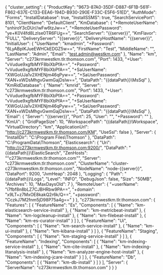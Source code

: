 {
  "cluster_setting": {
    "ProductKey": "9673-87A0-35DF-D887-6F1B-561F-F862-637E-C133-EEA6-194D-B930-290E-F33C-E5F6-51ED",
    "AuthMode": "Forms",
    "InstallDatabase": true,
    "InstallSSMS": true,
    "SearchServicePort": 8101,
    "ClientName": "DefaultClient",
    "KmDatabase": {
      "+RemoteUserName": "snhiroY3cDUr//wFw6tzJw==",
      "+RemoteUserPassword": "ye+K0V4fd8LzIse0TR6FUg==",
      "SearchServer": "{{server}}",
      "KmFlavor": "FULL",
      "DeliveryServer": "{{server}}",
      "DeliveryHostName": "{{server}}",
      "InitialUser": {
        "UserName": "kmadmin",
        "+Password": "6LyABpIKJueEWHCkEDGZ5w==",
        "FirstName": "Test",
        "MiddleName": "",
        "LastName": "Admin",
        "Email": "test.admin@westkm.com"
      },
      "Name": "km",
      "Server": "c273krmwestkm.tlr.thomson.com",
      "Port": 1433,
      "+User": "vVudue9xgfbMYF8biXbPfA==",
      "+Password": "vVudue9xgfbMYF8biXbPfA==",
      "+SaUserName": "XWGoUJa1v2XHENjm46qPyw==",
      "+SaUserPassword": "XAN+xWDsMhgvGwmGajDsIw==",
      "DataPath": "{{dataPath}}\\MsSql"
    },
    "KmRidDatabase": {
      "Name": "kmrid",
      "Server": "c273krmwestkm.tlr.thomson.com",
      "Port": 1433,
      "+User": "vVudue9xgfbMYF8biXbPfA==",
      "+Password": "vVudue9xgfbMYF8biXbPfA==",
      "+SaUserName": "XWGoUJa1v2XHENjm46qPyw==",
      "+SaUserPassword": "XAN+xWDsMhgvGwmGajDsIw==",
      "DataPath": "{{dataPath}}\\MsSql"
    },
    "Email": {
      "Server": "{{server}}",
      "Port": 25,
      "User": "",
      "+Password": ""
    },
    "KmUi": {
      "GridPageSize": 10,
      "WorkspacePath": "{{dataPath}}\\Workspace",
      "VirtualDirectory": "km",
      "ApplicationUrl": "http://c273krmwestkm.tlr.thomson.com/KM",
      "UseSsl": false
    },
    "Server": {
      "InstallDir": "C:\\Program Files\\Thomson"
    },
    "DataPath": "C:\\ProgramData\\Thomson",
    "Elasticsearch": {
      "Uri": "http://c273krmwestkm.tlr.thomson.com:9200/",
      "DataPath": "{{dataPath}}\\ElasticSearch",
      "ZenHosts": "\"c273krmwestkm.tlr.thomson.com\"",
      "Server": "c273krmwestkm.tlr.thomson.com",
      "ClusterName": "cluster-c273krmwestkm.tlr.thomson.com",
      "NodeName": "node-{{server}}",
      "DataPort": 9200,
      "JvmHeap": 2048
    },
    "Logging": {
      "Path": "{{dataPath}}\\Logs",
      "Level": "INFO",
      "DebugJson": false,
      "Size": "50MB",
      "Archives": 10,
      "MaxDaysOld": 7
    },
    "RemoteUser": {
      "+userName": "i7fbf8n8bLZ7CJBHRbw9PA==",
      "+domain": "x9LT+z7MxOE8kakQ2r6k/Q==",
      "+password": "CczkJ7M2fnm5jD98P75a4g=="
    }
  },
  "c273krmwestkm.tlr.thomson.com": {
    "Features": [
      {
        "FeatureName": "Es",
        "Components": [
          {
            "Name": "km-elasticsearch-service-install"
          },
          {
            "Name": "km-metricbeat-install"
          },
          {
            "Name": "km-logcleanup-install"
          },
          {
            "Name": "km-filebeat-install"
          },
          {
            "Name": "km-es-curator-install"
          }
        ]
      },
      {
        "FeatureName": "Ui",
        "Components": [
          {
            "Name": "km-search-service-install"
          },
          {
            "Name": "km-ui-install"
          },
          {
            "Name": "km-kibana-install"
          }
        ]
      },
      {
        "FeatureName": "Staging",
        "Components": [
          {
            "Name": "km-staging-service-install"
          }
        ]
      },
      {
        "FeatureName": "Indexing",
        "Components": [
          {
            "Name": "km-indexing-service-install"
          },
          {
            "Name": "km-cite-install"
          },
          {
            "Name": "km-indexing-litanalysis-install"
          },
          {
            "Name": "km-analyzer-engine-host-install"
          },
          {
            "Name": "km-indexing-jcare-install"
          }
        ]
      },
      {
        "FeatureName": "Db",
        "Components": [
          {
            "Name": "km-db-install"
          }
        ]
      }
    ],
    "Server": {
      "ServerName": "c273krmwestkm.tlr.thomson.com"
    }
  }
}
